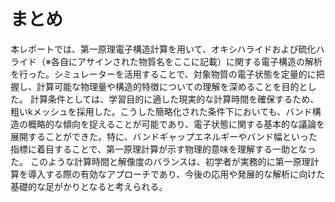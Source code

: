 # まとめ

本レポートでは、第一原理電子構造計算を用いて、オキシハライドおよび硫化ハライド（※各自にアサインされた物質名をここに記載）に関する電子構造の解析を行った。シミュレーターを活用することで、対象物質の電子状態を定量的に把握し、計算可能な物理量や構造的特徴についての理解を深めることを目的とした。
計算条件としては、学習目的に適した現実的な計算時間を確保するため、粗いkメッシュを採用した。こうした簡略化された条件下においても、バンド構造の概略的な傾向を捉えることが可能であり、電子状態に関する基本的な議論を展開することができた。特に、バンドギャップエネルギーやバンド幅といった指標に着目することで、第一原理計算が示す物理的意味を理解する一助となった。
このような計算時間と解像度のバランスは、初学者が実務的に第一原理計算を導入する際の有効なアプローチであり、今後の応用や発展的な解析に向けた基礎的な足がかりとなると考えられる。
